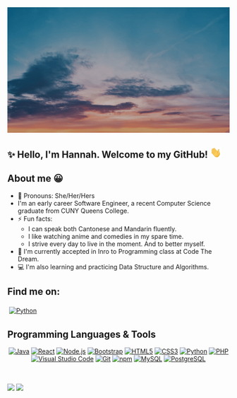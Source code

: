 <img src="https://github.com/hzeng33/hzeng33/blob/main/Name.gif" width="650px">   

## ✨ Hello, I'm Hannah. Welcome to my GitHub! <img src="wave.gif" height="25px" width="25px">
<!--![](https://visitor-badge.laobi.icu/badge?page_id=hzeng33) ![Github](https://img.shields.io/github/followers/hzeng33?label=Follow&style=social)-->

## About me 😀
- :woman: Pronouns: She/Her/Hers
- I'm an early career Software Engineer, a recent Computer Science graduate from CUNY Queens College. 
- ⚡ Fun facts: 
   * I can speak both Cantonese and Mandarin fluently.     
   * I like watching anime and comedies in my spare time.
   * I strive every day to live in the moment. And to better myself.
- :seedling: I'm currently accepted in Inro to Programming class at Code The Dream.
- :computer: I'm also learning and practicing Data Structure and Algorithms.


## Find me on: 
<p align="left">
 <a href="https://www.linkedin.com/in/hannahzengsde" target="_blank" rel="noopener noreferrer"> <img src="https://cdn-icons-png.flaticon.com/512/174/174857.png" alt="Python" height="37" style="vertical-align:top; margin:4px"></a>
</p>

## Programming Languages & Tools
<p align="center">
<a href="https://www.java.com/" title="Java"><img src="https://github.com/get-icon/geticon/raw/master/icons/java.svg" alt="Java" width="33px" height="33px"></a>
<a href="https://reactjs.org/" title="React"><img src="https://github.com/get-icon/geticon/raw/master/icons/react.svg" alt="React" width="33px" height="33px"></a>
<a href="https://nodejs.org/" title="Node.js"><img src="https://github.com/get-icon/geticon/raw/master/icons/nodejs-icon.svg" alt="Node.js" width="33px" height="33px"></a>
<a href="https://getbootstrap.com/" title="Bootstrap"><img src="https://github.com/get-icon/geticon/raw/master/icons/bootstrap.svg" alt="Bootstrap" width="33px" height="33px"></a>
<a href="https://www.w3.org/TR/html5/" title="HTML5"><img src="https://github.com/get-icon/geticon/raw/master/icons/html-5.svg" alt="HTML5" width="33px" height="33px"></a>
<a href="https://www.w3.org/TR/CSS/" title="CSS3"><img src="https://github.com/get-icon/geticon/raw/master/icons/css-3.svg" alt="CSS3" width="33px" height="33px"></a>
<a href="https://www.python.org/" title="Python"><img src="https://github.com/get-icon/geticon/raw/master/icons/python.svg" alt="Python" width="33px" height="33px"></a>
<a href="https://php.net/" title="PHP"><img src="https://github.com/get-icon/geticon/raw/master/icons/php.svg" alt="PHP" width="33px" height="33px"></a>
<a href="https://code.visualstudio.com/" title="Visual Studio Code"><img src="https://github.com/get-icon/geticon/raw/master/icons/visual-studio-code.svg" alt="Visual Studio Code" width="33px" height="33px"></a>
<a href="https://git-scm.com/" title="Git"><img src="https://github.com/get-icon/geticon/raw/master/icons/git-icon.svg" alt="Git" width="33px" height="33px"></a>
<a href="https://www.npmjs.com/" title="npm"><img src="https://github.com/get-icon/geticon/raw/master/icons/npm.svg" alt="npm" width="33px" height="33px"></a>
<a href="https://dev.mysql.com/" title="MySQL"><img src="https://github.com/get-icon/geticon/raw/master/icons/mysql.svg" alt="MySQL" width="33px" height="33px"></a>
<a href="https://www.postgresql.org/" title="PostgreSQL"><img src="https://github.com/get-icon/geticon/raw/master/icons/postgresql.svg" alt="PostgreSQL" width="33px" height="33px"></a>
</p>
          
 <br></br>
 <img src="https://github-readme-stats.vercel.app/api/top-langs?username=hzeng33"/>  <img src="https://github-readme-stats.vercel.app/api?username=hzeng33&show_icons=true&theme=vue-dark"/>       
 

<!--
**hzeng33/hzeng33** is a ✨ _special_ ✨ repository because its `README.md` (this file) appears on your GitHub profile.

Here are some ideas to get you started:
- :computer: I'm currently working on ...
- 🌱 I’m currently learning ...
- 👯 I’m looking to collaborate on ...
- 🤔 I’m looking for help with ...
- 💬 Ask me about ...
- 📫 How to reach me: ...
- 😄 Pronouns: ...
- ⚡ Fun fact: ...
-- :computer: I'm currently working on ...
- github stats: <img src="https://github-readme-stats.vercel.app/api?username=hzeng33&show_icons=true&theme=vue-dark"/>
- badge website: https://dev.to/envoy_/150-badges-for-github-pnk [![](<badge_url>)](<hyperlink>)
- Tools icon : https://www.svgrepo.com/ 
-->
